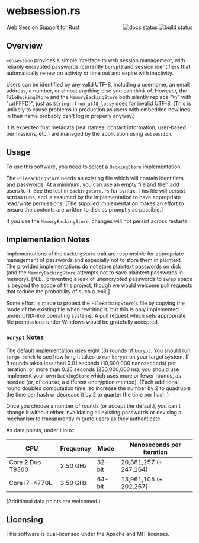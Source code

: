 # websession.rs
<img src="https://github.com/jolhoeft/websession.rs/workflows/Rust/badge.svg" align="right" alt="build status">
<img src="https://docs.rs/websession/badge.svg" align="right" alt="docs status">

Web Session Support for Rust

## Overview

`websession` provides a simple interface to web session management, with
reliably encrypted passwords (currently `bcrypt`) and session identifiers that
automatically renew on activity or time out and expire with inactivity.

Users can be identified by any valid UTF-8, including a username, an email
address, a number, or almost anything else you can think of.  However, the
`FileBackingStore` and the `MemoryBackingStore` both silently replace "\n" with
"\u{FFFD}", just as `String::from_utf8_lossy` does for invalid UTF-8.  (This is
unlikely to cause problems in production as users with embedded newlines in
their name probably can't log in properly anyway.)

It is expected that metadata (real names, contact information, user-based
permissions, etc.) are managed by the application using `websession`.

## Usage

To use this software, you need to select a `BackingStore` implementation.

The `FileBackingStore` needs an existing file which will contain identifiers and
passwords.  At a minimum, you can use an empty file and then add users to it.
See the test in `backingstore.rs` for syntax.  This file will persist across
runs, and is assumed by the implementation to have appropriate read/write
permissions.  [The supplied implementation makes an effort to ensure the
contents are written to disk as promptly as possible.]

If you use the `MemoryBackingStore`, changes will not persist across restarts.

## Implementation Notes

Implementations of the `BackingStore` trait are responsible for appropriate
management of passwords and especially not to store them in plaintext.  The
provided implementations do not store plaintext passwords on disk (and the
`MemoryBackingStore` attempts not to save plaintext passwords in memory).
[N.B., preventing a leak of unencrypted passwords to swap space is beyond the
scope of this project, though we would welcome pull requests that reduce the
probability of such a leak.]

Some effort is made to protect the `FileBackingStore`'s file by copying the mode
of the existing file when rewriting it, but this is only implemented under
UNIX-like operating systems.  A pull request which sets appropriate file
permissions under Windows would be gratefully accepted.

### `bcrypt` Notes

The default implementation uses eight (8) rounds of `bcrypt`.  You should run
`cargo bench` to see how long it takes to run `bcrypt` on your target system.
If 8 rounds takes less than 0.01 seconds (10,000,000 nanoseconds) per iteration,
or more than 0.25 seconds (250,000,000 ns), you should use implement your own
`BackingStore` which uses more or fewer rounds, as needed (or, of course, a
different encryption method).  (Each additional round doubles computation time,
so increase the number by 2 to quadruple the time per hash or decrease it by 2
to quarter the time per hash.)

Once you choose a number of rounds (or accept the default), you can't change it
without either invalidating all existing passwords or devising a mechanism to
transparently migrate users as they authenticate.

As data points, under Linux:

|        CPU       | Frequency |  Mode  | Nanoseconds per Iteration     |
| ---------------- | --------- | ------ | ----------------------------- |
| Core 2 Duo T9300 | 2.50 GHz  | 32-bit | 20,881,257 (&plusmn; 247,164) |
| Core i7-4770L    | 3.50 GHz  | 64-bit | 13,961,105 (&plusmn; 202,267) |

(Additional data points are welcomed.)

## Licensing

This software is dual-licensed under the Apache and MIT licenses.
